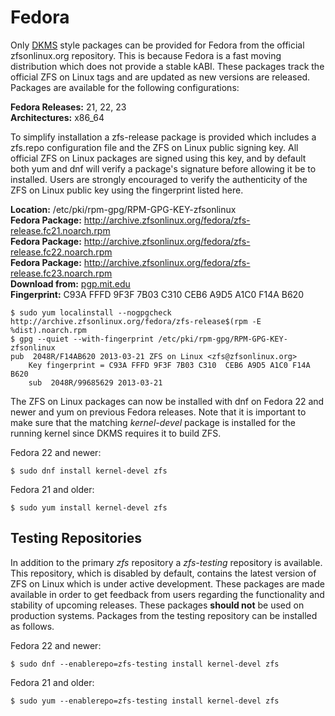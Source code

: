 # Fedora

Only [DKMS][dkms] style packages can be provided for Fedora from the official zfsonlinux.org repository.  This is because Fedora is a fast moving distribution which does not provide a stable kABI. These packages track the official ZFS on Linux tags and are updated as new versions are released.  Packages are available for the following configurations:

**Fedora Releases:** 21, 22, 23  
**Architectures:** x86_64  

To simplify installation a zfs-release package is provided which includes a zfs.repo configuration file and the ZFS on Linux public signing key.  All official ZFS on Linux packages are signed using this key, and by default both yum and dnf will verify a package's signature before allowing it be to installed.  Users are strongly encouraged to verify the authenticity of the ZFS on Linux public key using the fingerprint listed here.

**Location:** /etc/pki/rpm-gpg/RPM-GPG-KEY-zfsonlinux  
**Fedora Package:** http://archive.zfsonlinux.org/fedora/zfs-release.fc21.noarch.rpm  
**Fedora Package:** http://archive.zfsonlinux.org/fedora/zfs-release.fc22.noarch.rpm  
**Fedora Package:** http://archive.zfsonlinux.org/fedora/zfs-release.fc23.noarch.rpm  
**Download from:** [pgp.mit.edu][pubkey]  
**Fingerprint:** C93A FFFD 9F3F 7B03 C310  CEB6 A9D5 A1C0 F14A B620

```
$ sudo yum localinstall --nogpgcheck http://archive.zfsonlinux.org/fedora/zfs-release$(rpm -E %dist).noarch.rpm
$ gpg --quiet --with-fingerprint /etc/pki/rpm-gpg/RPM-GPG-KEY-zfsonlinux
pub  2048R/F14AB620 2013-03-21 ZFS on Linux <zfs@zfsonlinux.org>
    Key fingerprint = C93A FFFD 9F3F 7B03 C310  CEB6 A9D5 A1C0 F14A B620
    sub  2048R/99685629 2013-03-21
```

The ZFS on Linux packages can now be installed with dnf on Fedora 22 and newer and yum on previous Fedora releases. Note that it is important to make sure that the matching *kernel-devel* package is installed for the running kernel since DKMS requires it to build ZFS.

Fedora 22 and newer:

```
$ sudo dnf install kernel-devel zfs
```

Fedora 21 and older:

```
$ sudo yum install kernel-devel zfs
```

## Testing Repositories

In addition to the primary *zfs* repository a *zfs-testing* repository is available. This repository, which is disabled by default, contains the latest version of ZFS on Linux which is under active development. These packages are made available in order to get feedback from users regarding the functionality and stability of upcoming releases. These packages **should not** be used on production systems. Packages from the testing repository can be installed as follows.

Fedora 22 and newer:

```
$ sudo dnf --enablerepo=zfs-testing install kernel-devel zfs 
```


Fedora 21 and older:

```
$ sudo yum --enablerepo=zfs-testing install kernel-devel zfs 
```

[dkms]: https://en.wikipedia.org/wiki/Dynamic_Kernel_Module_Support
[pubkey]: http://pgp.mit.edu/pks/lookup?search=0xF14AB620&op=index&fingerprint=on